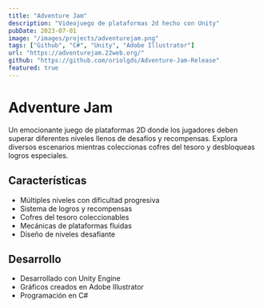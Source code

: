 ```yaml
---
title: "Adventure Jam"
description: "Videojuego de plataformas 2d hecho con Unity"
pubDate: 2023-07-01
image: "/images/projects/adventurejam.png"
tags: ["Github", "C#", "Unity", "Adobe Illustrator"]
url: "https://adventurejam.22web.org/"
github: "https://github.com/oriolgds/Adventure-Jam-Release"
featured: true
---
```


# Adventure Jam

Un emocionante juego de plataformas 2D donde los jugadores deben superar diferentes niveles llenos de desafíos y recompensas. Explora diversos escenarios mientras coleccionas cofres del tesoro y desbloqueas logros especiales.

## Características

- Múltiples niveles con dificultad progresiva
- Sistema de logros y recompensas
- Cofres del tesoro coleccionables
- Mecánicas de plataformas fluidas
- Diseño de niveles desafiante

## Desarrollo

- Desarrollado con Unity Engine
- Gráficos creados en Adobe Illustrator
- Programación en C#